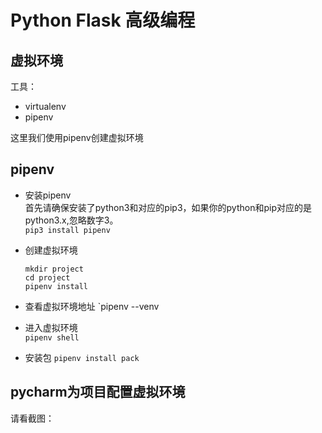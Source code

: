 # Python Flask 高级编程

## 虚拟环境
工具：
- virtualenv
- pipenv

这里我们使用pipenv创建虚拟环境

## pipenv
- 安装pipenv  
首先请确保安装了python3和对应的pip3，如果你的python和pip对应的是python3.x,忽略数字3。  
`pip3 install pipenv`

- 创建虚拟环境
    ``` shell
    mkdir project
    cd project
    pipenv install
    ```
- 查看虚拟环境地址
`pipenv --venv
- 进入虚拟环境    
`pipenv shell`

- 安装包
`pipenv install pack`


## pycharm为项目配置虚拟环境
请看截图：
<!--![1](https://github.com/ZhengweiHou/python-learn-hzw/blob/master/learn-memo/imgs/20191019194120.png)-->
<!--![2](https://github.com/ZhengweiHou/python-learn-hzw/blob/master/learn-memo/imgs/20191019194243.png)-->
<!--![3](https://github.com/ZhengweiHou/python-learn-hzw/blob/master/learn-memo/imgs/20191019194636.png)-->
<!--![4](https://github.com/ZhengweiHou/python-learn-hzw/blob/master/learn-memo/imgs/20191019194731.png)-->





